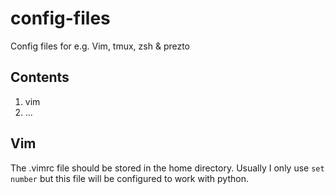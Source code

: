 # config-files
Config files for e.g. Vim, tmux, zsh &amp; prezto  

## Contents
1. vim
1. ...  

## Vim
The .vimrc file should be stored in the home directory. Usually I only use `set number` but this file will be configured to work with python.
